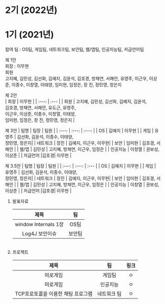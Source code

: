 # 2기 (2022년)

# 1기 (2021년)
참여 팀 : OS팀, 게임팀, 네트워크팀, 보안팀, 웹/앱팀, 인공지능팀, 저급언어팀   

제 1안    
회장 : 이무현   
회원   
고지혜, 김민성, 김선화, 김예지, 김윤석, 김호경, 방채연, 서해안, 유영주, 이근우, 이상준, 이종수, 이창열, 이태양, 임미현, 임정은, 장  진, 정민영, 정은지   

제 2안
</br>
| 회장 | 이무현 |
| :---: | :--- |
| 회원 | 고지혜, 김민성, 김선화, 김예지, 김윤석,</br> 김호경, 방채연, 서해안, 유도근, 유영주,</br> 이근우, 이상준, 이종수, 이창열, 이태양,</br> 임미현, 임정은, 장  진, 정민영, 정은지 |

제 3안
| 팀명 | 팀장 | 팀원 |
| :---: | :---: | :---: |
| OS | 김예지 | 이무현 |
| 게임 | 유영주 | 김선화, 김윤석, 이종수, 이태양,<br/> 정민영, 정은지| 
| 네트워크 | 장진 | 김예지, 이근우, 이무현|
| 보안 | 임미현 | 김호경, 서해안 |
| 웹/앱 | 김민성 | 고지혜, 방채연, 이근우, 임정은 |
| 인공지능 | 이창열 | 권보성, 이상준 |
| 저급언어 |김호경| 이무현 |

제 3.5안
| 팀명 | 팀장 | 팀원 |
| :---: | :---: | :--- |
| OS | 김예지 | 이무현 |
| 게임 | 유영주 | 김선화, 김윤석, 이종수, 이태양,<br/> 정민영, 정은지| 
| 네트워크 | 장진 | 김예지, 이근우, 이무현|
| 보안 | 임미현 | 김호경, 서해안 |
| 웹/앱 | 김민성 | 고지혜, 방채연, 이근우, 임정은 |
| 인공지능 | 이창열 | 권보성, 이상준 |
| 저급언어 |김호경| 이무현 |

<ol>
<li>발표자료</li>

| 제목 | 팀 |
| :---: | :---: |
|window Internals 1장|OS팀|
|Log4J 보안이슈|보안팀|

<br/>

<li>프로젝트</li>

| 제목 | 팀 | 링크|
| :---: | :---: | :---: |
|미로게임|게임팀|ㅇ|
|미로게임|인공지능|ㅇ|
|TCP프로토콜을 이용한 채팅 프로그램|네트워크 팀|ㅇ|
</ol>
